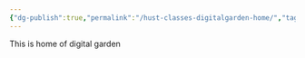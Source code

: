 ```yaml
---
{"dg-publish":true,"permalink":"/hust-classes-digitalgarden-home/","tags":["gardenEntry"]}
---
```


This is home of digital garden